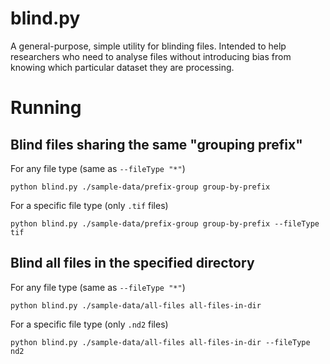 # blind.py

A general-purpose, simple utility for blinding files. Intended to help researchers who need to analyse files without introducing bias from knowing which particular dataset they are processing.

# Running

## Blind files sharing the same "grouping prefix"

For any file type (same as `--fileType "*"`)

`python blind.py ./sample-data/prefix-group group-by-prefix`

For a specific file type (only `.tif` files)

`python blind.py ./sample-data/prefix-group group-by-prefix --fileType tif`

## Blind all files in the specified directory

For any file type (same as `--fileType "*"`)

`python blind.py ./sample-data/all-files all-files-in-dir`

For a specific file type (only `.nd2` files)

`python blind.py ./sample-data/all-files all-files-in-dir --fileType nd2`
